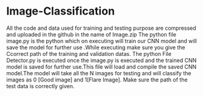 # Image-Classification
All the code and data used for training and testing purpose are compressed and uploaded in the github in the name of Image.zip
The python file image.py is the python which on executing will train our CNN model and will save the model for further use .While executing make sure you give the Ccorrect path of the training and validation datas.
The python File Detector.py is executed once the image.py is executed and the trained CNN model is saved for further use.This file will load and compile the saved CNN model.The model will take all the N images for testing and will classify the images as 0 [Good image] and 1[Flare Image]. Make sure the path of the test data is correctly given.


